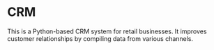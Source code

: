 # CRM
This is a Python-based CRM system for retail businesses. It improves customer relationships by compiling data from various channels.
